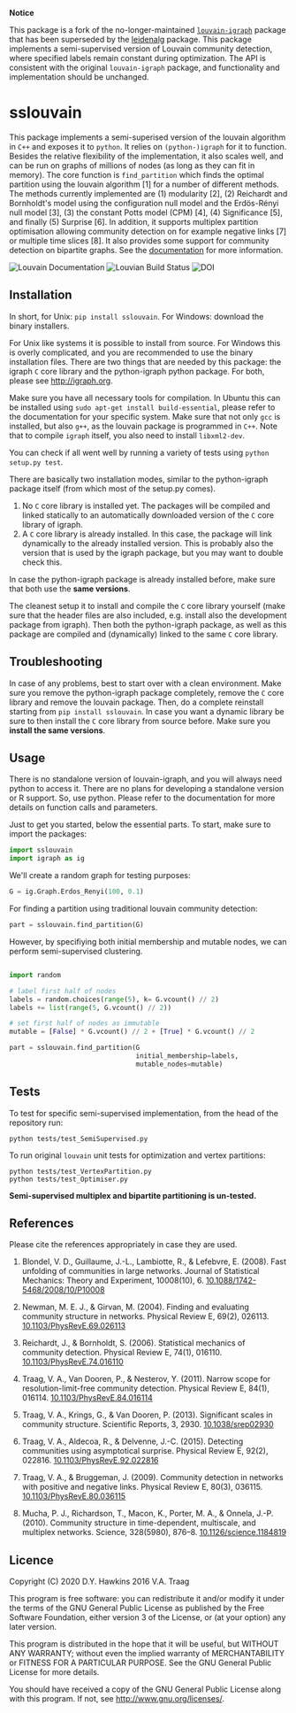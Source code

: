 **Notice** 

This package is a fork of the no-longer-maintained [`louvain-igraph`](https://github.com/vtraag/louvain-igraph) package that has been superseded by the [leidenalg](https://github.com/vtraag/leidenalg) package. This package implements a semi-supervised version of Louvain community detection, where specified labels remain constant during optimization. The API is consistent with the original `louvain-igraph` package, and functionality and implementation should be unchanged. 

sslouvain
================

This package implements a semi-superised version of the louvain algorithm in `C++` and exposes it to
`python`.  It relies on `(python-)igraph` for it to function. Besides the
relative flexibility of the implementation, it also scales well, and can be run
on graphs of millions of nodes (as long as they can fit in memory). The core
function is `find_partition` which finds the optimal partition using the
louvain algorithm [1] for a number of different methods. The methods currently
implemented are (1) modularity [2], (2) Reichardt and Bornholdt's model using
the configuration null model and the Erdös-Rényi null model [3], (3) the
constant Potts model (CPM) [4], (4) Significance [5], and finally (5)
Surprise [6]. In addition, it supports multiplex partition optimisation
allowing community detection on for example negative links [7] or multiple
time slices [8]. It also provides some support for community detection on
bipartite graphs. See the [documentation](http://louvain-igraph.readthedocs.io/en/latest/) for more information.

![Louvain Documentation](https://readthedocs.org/projects/louvain-igraph/badge "Louvain Documentation Status")
![Louvian Build Status](https://travis-ci.org/vtraag/louvain-igraph.svg "Louvain Build Status")
![DOI](https://zenodo.org/badge/31305324.svg "DOI")

Installation
------------

In short, for Unix: `pip install sslouvain`. For Windows: download the binary
installers.

For Unix like systems it is possible to install from source. For Windows this
is overly complicated, and you are recommended to use the binary installation
files.  There are two things that are needed by this package: the igraph `C`
core library and the python-igraph python package. For both, please see
http://igraph.org.

Make sure you have all necessary tools for compilation. In Ubuntu this can be
installed using `sudo apt-get install build-essential`, please refer to the
documentation for your specific system.  Make sure that not only `gcc` is
installed, but also `g++`, as the louvain package is programmed in `C++`.
Note that to compile `igraph` itself, you also need to install
`libxml2-dev`.

You can check if all went well by running a variety of tests using `python
setup.py test`.

There are basically two installation modes, similar to the python-igraph
package itself (from which most of the setup.py comes).

1. No `C` core library is installed yet. The packages will be compiled and
   linked statically to an automatically downloaded version of the `C` core
   library of igraph.
2. A `C` core library is already installed. In this case, the package will
   link dynamically to the already installed version. This is probably also the
   version that is used by the igraph package, but you may want to double check
   this.

In case the python-igraph package is already installed before, make sure that
both use the **same versions**.

The cleanest setup it to install and compile the `C` core library yourself
(make sure that the header files are also included, e.g. install also the
development package from igraph). Then both the python-igraph package, as well
as this package are compiled and (dynamically) linked to the same `C` core
library.

Troubleshooting
---------------

In case of any problems, best to start over with a clean environment. Make sure
you remove the python-igraph package completely, remove the `C` core library
and remove the louvain package. Then, do a complete reinstall starting from
`pip install sslouvain`. In case you want a dynamic library be sure to then
install the `C` core library from source before. Make sure you **install the
same versions**.

Usage
-----

There is no standalone version of louvain-igraph, and you will always need
python to access it. There are no plans for developing a standalone version or
R support. So, use python. Please refer to the documentation for more details
on function calls and parameters.

Just to get you started, below the essential parts.
To start, make sure to import the packages:

```python
import sslouvain
import igraph as ig
```

We'll create a random graph for testing purposes:

```python
G = ig.Graph.Erdos_Renyi(100, 0.1)
```

For finding a partition using traditional louvain community detection:

```python
part = sslouvain.find_partition(G)
```

However, by specifiying both initial membership and mutable nodes, we can perform semi-supervised clustering.

```python

import random

# label first half of nodes
labels = random.choices(range(5), k= G.vcount() // 2)
labels += list(range(5, G.vcount() // 2))

# set first half of nodes as immutable
mutable = [False] * G.vcount() // 2 + [True] * G.vcount() // 2

part = sslouvain.find_partition(G
                                initial_membership=labels,
                                mutable_nodes=mutable)
```

Tests
-----

To test for specific semi-supervised implementation, from the head of the repository run:
```
python tests/test_SemiSupervised.py
```

To run original `louvain` unit tests for optimization and vertex partitions:

```
python tests/test_VertexPartition.py
python tests/test_Optimiser.py
```

**Semi-supervised multiplex and bipartite partitioning is un-tested.**


References
----------

Please cite the references appropriately in case they are used.



1. Blondel, V. D., Guillaume, J.-L., Lambiotte, R., & Lefebvre, E. (2008).
    Fast unfolding of communities in large networks. Journal of Statistical
    Mechanics: Theory and Experiment, 10008(10), 6.
    [10.1088/1742-5468/2008/10/P10008](http://doi.org/10.1088/1742-5468/2008/10/P10008)

2. Newman, M. E. J., & Girvan, M. (2004). Finding and evaluating community
    structure in networks. Physical Review E, 69(2), 026113.
    [10.1103/PhysRevE.69.026113](http://doi.org/10.1103/PhysRevE.69.026113)

3. Reichardt, J., & Bornholdt, S. (2006). Statistical mechanics of
    community detection. Physical Review E, 74(1), 016110.
    [10.1103/PhysRevE.74.016110](http://doi.org/10.1103/PhysRevE.74.016110)

4. Traag, V. A., Van Dooren, P., & Nesterov, Y. (2011). Narrow scope for
    resolution-limit-free community detection. Physical Review E, 84(1),
    016114. [10.1103/PhysRevE.84.016114](http://doi.org/10.1103/PhysRevE.84.016114)

5. Traag, V. A., Krings, G., & Van Dooren, P. (2013). Significant scales in
    community structure. Scientific Reports, 3, 2930. [10.1038/srep02930](http://doi.org/10.1038/srep02930)

6. Traag, V. A., Aldecoa, R., & Delvenne, J.-C. (2015). Detecting
    communities using asymptotical surprise. Physical Review E, 92(2),
    022816. [10.1103/PhysRevE.92.022816](http://doi.org/10.1103/PhysRevE.92.022816)

7. Traag, V. A., & Bruggeman, J. (2009). Community detection in networks
    with positive and negative links. Physical Review E, 80(3), 036115.
    [10.1103/PhysRevE.80.036115](http://doi.org/10.1103/PhysRevE.80.036115)

8. Mucha, P. J., Richardson, T., Macon, K., Porter, M. A., & Onnela, J.-P.
    (2010). Community structure in time-dependent, multiscale, and multiplex
    networks. Science, 328(5980), 876–8. [10.1126/science.1184819](http://doi.org/10.1126/science.1184819)

Licence
-------

Copyright (C) 2020 D.Y. Hawkins 2016 V.A. Traag

This program is free software: you can redistribute it and/or modify it under
the terms of the GNU General Public License as published by the Free Software
Foundation, either version 3 of the License, or (at your option) any later
version.

This program is distributed in the hope that it will be useful, but WITHOUT ANY
WARRANTY; without even the implied warranty of MERCHANTABILITY or FITNESS FOR A
PARTICULAR PURPOSE.  See the GNU General Public License for more details.

You should have received a copy of the GNU General Public License along with
this program. If not, see http://www.gnu.org/licenses/.
